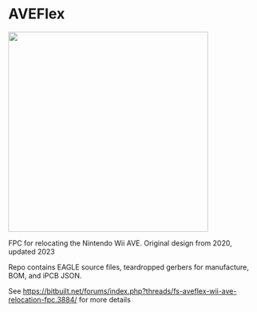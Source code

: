 # AVEFlex

<img src="https://github.com/mackieks/AVEFlex/assets/49252894/c97cce75-68d5-4464-b857-13bbfec3fc29" width="400" >

FPC for relocating the Nintendo Wii AVE. Original design from 2020, updated 2023

Repo contains EAGLE source files, teardropped gerbers for manufacture, BOM, and iPCB JSON.

See https://bitbuilt.net/forums/index.php?threads/fs-aveflex-wii-ave-relocation-fpc.3884/ for more details

